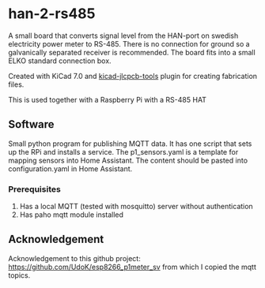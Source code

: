 # han-2-rs485
A small board that converts signal level from the HAN-port on swedish electricity power meter to RS-485. There is no connection for ground so a galvanically separated receiver is recommended. The board fits into a small ELKO standard connection box.

Created with KiCad 7.0 and [kicad-jlcpcb-tools](https://github.com/Bouni/kicad-jlcpcb-tools) plugin for creating fabrication files.

This is used together with a Raspberry Pi with a RS-485 HAT

## Software
Small python program for publishing MQTT data. It has one script that sets up the RPi and installs a service. The p1_sensors.yaml is a template for mapping sensors into Home Assistant. The content should be pasted into configuration.yaml in Home Assistant.

### Prerequisites

1. Has a local MQTT (tested with mosquitto) server without authentication
2. Has paho mqtt module installed

## Acknowledgement
Acknowledgement to this github project: https://github.com/UdoK/esp8266_p1meter_sv from which I copied the mqtt topics.